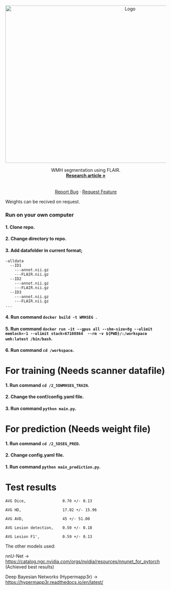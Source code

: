 
<!-- PROJECT LOGO -->
<br />
<p align="center">
  <a href="https://github.com/CRAI-OUS/WMH-Segmentation_Production">
    <img src="https://github.com/CRAI-OUS/WMH-Segmentation_Experiment/raw/main/images/Logo_splatter.jpg" alt="Logo" width="766" height="494">
  </a>

  <p align="center">
    WMH segmentation using FLAIR.
    <br />
    <a href="https://arxiv.org/abs/2207.08467"><strong>Research article »</strong></a><br>
    <br />
    <br />
    <a href="https://github.com/MartinRovang/WMH_segmentation/issues">Report Bug</a>
    ·
    <a href="https://github.com/MartinRovang/WMH_segmentation/issues">Request Feature</a>
  </p>
</p>

Weights can be recived on request.

### Run on your own computer

#### 1. Clone repo.

#### 2. Change directory to repo.

#### 3. Add datafolder in current format;
```
-alldata
  --ID1
    ---annot.nii.gz
    ---FLAIR.nii.gz
  --ID2
    ---annot.nii.gz
    ---FLAIR.nii.gz
  --ID3
    ---annot.nii.gz
    ---FLAIR.nii.gz
...
```
#### 4. Run command `docker build -t WMHSEG `. 

#### 5. Run command  `docker run -it --gpus all --shm-size=8g --ulimit memlock=-1 --ulimit stack=67108864  --rm -v ${PWD}/:/workspace wmh:latest /bin/bash`.

#### 6. Run command  `cd /workspace`.

# For training (Needs scanner datafile)

#### 1. Run command  `cd /2_5DWMHSEG_TRAIN`.
#### 2. Change the conf/config.yaml file.
#### 3. Run command  `python main.py`.

# For prediction (Needs weight file)
#### 1. Run command  `cd /2_5DSEG_PRED`.
#### 2. Change config.yaml file.
#### 1. Run command  `python main_prediction.py`.



# Test results

```
AVG Dice,                0.70 +/- 0.13

AVG HD,                  17.02 +/- 15.96

AVG AVD,                 45 +/- 51.00 

AVG Lesion detection,    0.50 +/- 0.18

AVG Lesion F1',          0.59 +/- 0.13 
```

The other models used:

nnU-Net -> https://catalog.ngc.nvidia.com/orgs/nvidia/resources/nnunet_for_pytorch (Achieved best results)

Deep Bayesian Networks (Hypermapp3r) -> https://hypermapp3r.readthedocs.io/en/latest/
